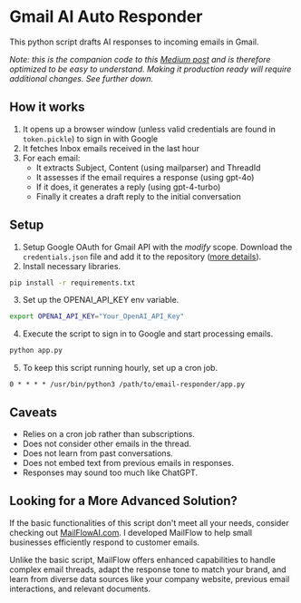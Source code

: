 # Gmail AI Auto Responder
This python script drafts AI responses to incoming emails in Gmail.

*Note: this is the companion code to this [Medium post](https://medium.com/@nchourrout/i-made-an-email-auto-responder-to-conquer-my-writers-block) and is therefore optimized to be easy to understand. Making it production ready will require additional changes. See further down.*

## How it works
1. It opens up a browser window (unless valid credentials are found in `token.pickle`) to sign in with Google
2. It fetches Inbox emails received in the last hour
3. For each email:
    * It extracts Subject, Content (using mailparser) and ThreadId
    * It assesses if the email requires a response (using gpt-4o)
    * If it does, it generates a reply (using gpt-4-turbo)
    * Finally it creates a draft reply to the initial conversation

## Setup
1. Setup Google OAuth for Gmail API with the *modify* scope. Download the `credentials.json` file and add it to the repository ([more details](https://developers.google.com/workspace/guides/create-credentials)).
2. Install necessary libraries.
```bash
pip install -r requirements.txt
```
3. Set up the OPENAI_API_KEY env variable.
```bash
export OPENAI_API_KEY="Your_OpenAI_API_Key"
```
4. Execute the script to sign in to Google and start processing emails.
```bash
python app.py
```
5. To keep this script running hourly, set up a cron job. 
```cron
0 * * * * /usr/bin/python3 /path/to/email-responder/app.py
```

## Caveats
* Relies on a cron job rather than subscriptions.
* Does not consider other emails in the thread.
* Does not learn from past conversations.
* Does not embed text from previous emails in responses.
* Responses may sound too much like ChatGPT.


## Looking for a More Advanced Solution?
If the basic functionalities of this script don't meet all your needs, consider checking out [MailFlowAI.com](https://mailflowai.com). I developed MailFlow to help small businesses efficiently respond to customer emails.

Unlike the basic script, MailFlow offers enhanced capabilities to handle complex email threads, adapt the response tone to match your brand, and learn from diverse data sources like your company website, previous email interactions, and relevant documents.
